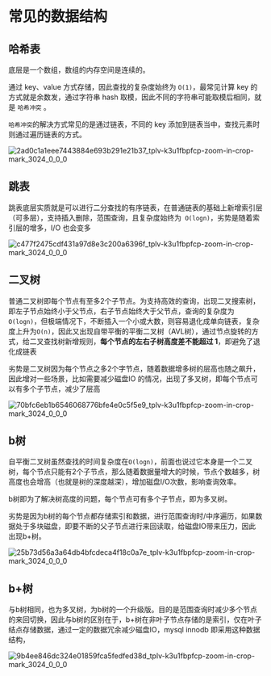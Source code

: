 # 常见的数据结构



## 哈希表

底层是一个数组，数组的内存空间是连续的。

通过 key、value 方式存储，因此查找的复杂度始终为  `O(1)`，最常见计算 key 的方式就是余数发，通过字符串 hash 取模，因此不同的字符串可能取模后相同，就是 `哈希冲突` 。

`哈希冲突`的解决方式常见的是通过链表，不同的 key 添加到链表当中，查找元素时则通过遍历链表的方式。

![2ad0c1a1eee7443884e693b291e21b37_tplv-k3u1fbpfcp-zoom-in-crop-mark_3024_0_0_0](/Users/linlianmin/Documents/docs/notes/images/2ad0c1a1eee7443884e693b291e21b37_tplv-k3u1fbpfcp-zoom-in-crop-mark_3024_0_0_0.webp)

## 跳表

跳表底层实质就是可以进行二分查找的有序链表，在普通链表的基础上新增索引层（可多层），支持插入删除，范围查询，且复杂度始终为` O(logn)`，劣势是随着索引层的增多，I/O 也会变多



![c477f2475cdf431a97d8e3c200a6396f_tplv-k3u1fbpfcp-zoom-in-crop-mark_3024_0_0_0](/Users/linlianmin/Documents/docs/notes/images/c477f2475cdf431a97d8e3c200a6396f_tplv-k3u1fbpfcp-zoom-in-crop-mark_3024_0_0_0.webp)



## 二叉树

普通二叉树即每个节点有至多2个子节点。为支持高效的查询，出现二叉搜索树，即左子节点始终小于父节点，右子节点始终大于父节点，查询的复杂度为`O(logn)`，但极端情况下，不断插入一个小或大数，则容易退化成单向链表，复杂度上升为`O(n)`，因此又出现自带平衡的平衡二叉树（AVL树），通过节点旋转的方式，给二叉查找树新增规则，**每个节点的左右子树高度差不能超过 1**，即避免了退化成链表

劣势是二叉树因为每个节点之多2个字节点，随着数据增多树的层高也随之飙升，因此增对一些场景，比如需要减少磁盘IO 的情况，出现了多叉树，即每个节点可以有多个子节点，减少了层高

![70bfc6eb1b6546068776bfe4e0c5f5e9_tplv-k3u1fbpfcp-zoom-in-crop-mark_3024_0_0_0](/Users/linlianmin/Documents/docs/notes/images/70bfc6eb1b6546068776bfe4e0c5f5e9_tplv-k3u1fbpfcp-zoom-in-crop-mark_3024_0_0_0.webp)



## b树

自平衡二叉树虽然查找的时间复杂度在`O(logn)`，前面也说过它本身是一个二叉树，每个节点只能有2个子节点，那么随着数据量增大的时候，节点个数越多，树高度也会增高（也就是树的深度越深），增加磁盘I/O次数，影响查询效率。

b树即为了解决树高度的问题，每个节点可有多个子节点，即为多叉树。

劣势是因为b树的每个节点都存储索引和数据，进行范围查询时/中序遍历，如果数据处于多块磁盘，即要不断的父子节点进行来回读取，给磁盘IO带来压力，因此出现b+树。

![25b73d56a3a64db4bfcdeca4f18c0a7e_tplv-k3u1fbpfcp-zoom-in-crop-mark_3024_0_0_0](/Users/linlianmin/Documents/docs/notes/images/25b73d56a3a64db4bfcdeca4f18c0a7e_tplv-k3u1fbpfcp-zoom-in-crop-mark_3024_0_0_0.webp)

## b+树

与b树相同，也为多叉树，为b树的一个升级版。目的是范围查询时减少多个节点的来回切换，因此与b树的区别在于，b+树在非叶子节点存储的是索引，仅在叶子结点存储数据，通过一定的数据冗余减少磁盘IO，mysql innodb 即采用这种数据结构，



![9b4ee846dc324e01859fca5fedfed38d_tplv-k3u1fbpfcp-zoom-in-crop-mark_3024_0_0_0](/Users/linlianmin/Documents/docs/notes/images/9b4ee846dc324e01859fca5fedfed38d_tplv-k3u1fbpfcp-zoom-in-crop-mark_3024_0_0_0.webp)


